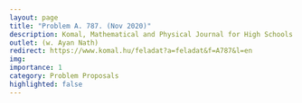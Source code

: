 ```yaml
---
layout: page
title: "Problem A. 787. (Nov 2020)"
description: Komal, Mathematical and Physical Journal for High Schools
outlet: (w. Ayan Nath)
redirect: https://www.komal.hu/feladat?a=feladat&f=A787&l=en
img:  
importance: 1
category: Problem Proposals
highlighted: false
---
```


